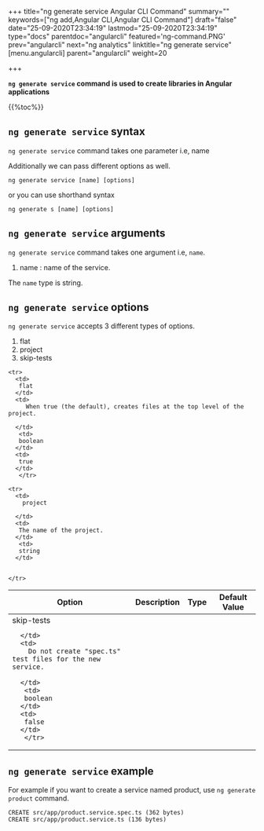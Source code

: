 +++
title="ng generate service Angular CLI Command"
summary=""
keywords=["ng add,Angular CLI,Angular CLI Command"]
draft="false"
date="25-09-2020T23:34:19"
lastmod="25-09-2020T23:34:19"
type="docs"
parentdoc="angularcli"
featured='ng-command.PNG'
prev="angularcli"
next="ng analytics"
linktitle="ng generate service"
[menu.angularcli]
parent="angularcli"
weight=20

+++

**`ng generate service` command is used to create libraries in Angular applications** 

{{%toc%}}

## `ng generate service` syntax 

`ng generate service` command takes one parameter i.e, name 


Additionally we can pass different options as well.

```
ng generate service [name] [options]
```

or you can use shorthand syntax

```
ng generate s [name] [options]
```

## `ng generate service` arguments

`ng generate service` command takes one argument i.e, `name`.

1. name : name of the service.

The `name` type is string.

## `ng generate service` options

`ng generate service` accepts 3 different types of options.

1. flat
2. project
3. skip-tests	
	


<div class='table-responsive'><table class='table'>

  <thead>
    <tr>
      <th>Option</th>
      <th>Description</th>
      <th>Type</th>
      <th>Default Value</th>
     </tr>
  </thead>
  <tbody>
  
    <tr>
      <td>
       flat
      </td>
      <td>
         When true (the default), creates files at the top level of the project.

      </td>
       <td>
       boolean
      </td>
      <td>
       true
      </td>
       </tr>

    <tr>
      <td>
        project

      </td>
      <td>
       The name of the project.
      </td>
       <td>
       string
      </td>
      
  
    </tr>
 <tr>
      <td>
     skip-tests	

      </td>
      <td>
        Do not create "spec.ts" test files for the new service.

      </td>
       <td>
       boolean
      </td>
      <td>
       false
      </td>
       </tr>

  </tbody>

</table></div>

## `ng generate service` example 

For example if you want to create a service named product, use `ng generate  product` command. 

```
CREATE src/app/product.service.spec.ts (362 bytes)
CREATE src/app/product.service.ts (136 bytes)
```

